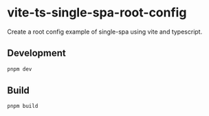 # vite-ts-single-spa-root-config

Create a root config example of single-spa using vite and typescript.

## Development

```sh
pnpm dev
```

## Build

```sh
pnpm build
```
